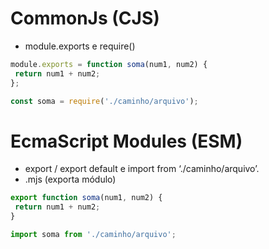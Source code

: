 # CommonJs (CJS)
- module.exports e require()
```javascript
module.exports = function soma(num1, num2) {
 return num1 + num2;
};

const soma = require('./caminho/arquivo');
```

# EcmaScript Modules (ESM)
- export / export default e import <nomeModulo> from ‘./caminho/arquivo’.
- .mjs (exporta módulo)
```javascript
export function soma(num1, num2) {
 return num1 + num2;
}

import soma from './caminho/arquivo';
```